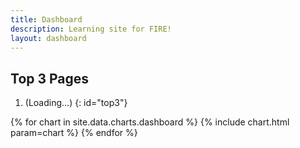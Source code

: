 ```yaml
---
title: Dashboard
description: Learning site for FIRE!
layout: dashboard
---
```


## Top 3 Pages
1. (Loading...)
{: id="top3"}

{% for chart in site.data.charts.dashboard %}
{% include chart.html param=chart %}
{% endfor %}
